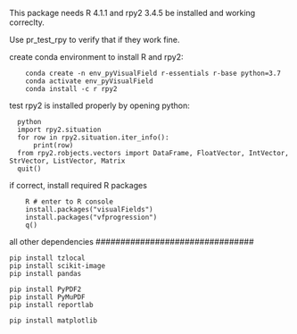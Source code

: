 
This package needs R 4.1.1 and rpy2 3.4.5 be installed and working correclty.

Use pr_test_rpy to verify that if they work fine.











create conda environment to install R and rpy2: </br>
```
    conda create -n env_pyVisualField r-essentials r-base python=3.7
    conda activate env_pyVisualField
    conda install -c r rpy2
```
test rpy2 is installed properly by opening python:
  ```  
    python
    import rpy2.situation
    for row in rpy2.situation.iter_info():
        print(row)
    from rpy2.robjects.vectors import DataFrame, FloatVector, IntVector, StrVector, ListVector, Matrix
    quit()
```
if correct, install required R packages
```
    R # enter to R console
    install.packages("visualFields")
    install.packages("vfprogression")
    q()
```
all other dependencies ################################
```
pip install tzlocal
pip install scikit-image
pip install pandas

pip install PyPDF2
pip install PyMuPDF 
pip install reportlab

pip install matplotlib
```
